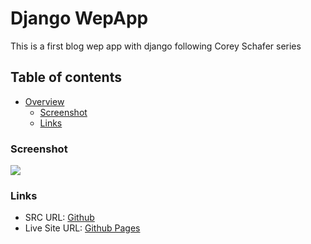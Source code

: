 # Django WepApp

This is a first blog wep app with django following Corey Schafer series

## Table of contents

- [Overview](#overview)
  - [Screenshot](#screenshot)
  - [Links](#links)

### Screenshot

![](./screenshot.png)

### Links

- SRC URL: [Github](#)
- Live Site URL: [Github Pages](#)
